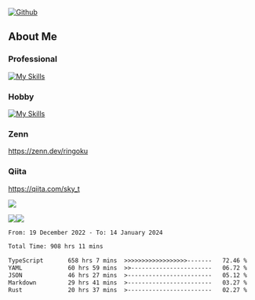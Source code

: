 [![Github](https://img.shields.io/github/followers/skyt-a?label=Follow&style=social)](https://github.com/skyt-a)

## About Me
### Professional
[![My Skills](https://skillicons.dev/icons?i=react,ts,js,nodejs,java,graphql,firebase,githubactions&theme=light)](https://skillicons.dev)
### Hobby
[![My Skills](https://skillicons.dev/icons?i=unity,rust,py&theme=light)](https://skillicons.dev)

### Zenn
https://zenn.dev/ringoku
### Qiita
https://qiita.com/sky_t


![](https://github-profile-summary-cards.vercel.app/api/cards/profile-details?username=skyt-a&theme=default)

![](https://github-profile-summary-cards.vercel.app/api/cards/repos-per-language?username=skyt-a&theme=default)![](https://github-profile-summary-cards.vercel.app/api/cards/stats?username=RinGoku&theme=default)

<!--START_SECTION:waka-->

```txt
From: 19 December 2022 - To: 14 January 2024

Total Time: 908 hrs 11 mins

TypeScript       658 hrs 7 mins  >>>>>>>>>>>>>>>>>>-------   72.46 %
YAML             60 hrs 59 mins  >>-----------------------   06.72 %
JSON             46 hrs 27 mins  >------------------------   05.12 %
Markdown         29 hrs 41 mins  >------------------------   03.27 %
Rust             20 hrs 37 mins  >------------------------   02.27 %
```

<!--END_SECTION:waka-->
